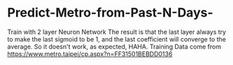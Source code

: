 # Predict-Metro-from-Past-N-Days-
Train with 2 layer Neuron Network
The result is that the last layer always try to make the last sigmoid to be 1,
and the last coefficient will converge to the average.
So it doesn't work, as expected, HAHA.
Training Data come from https://www.metro.taipei/cp.aspx?n=FF31501BEBDD0136
